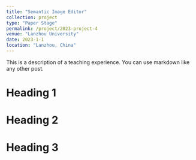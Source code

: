 ```yaml
---
title: "Semantic Image Editor"
collection: project
type: "Paper Stage"
permalink: /project/2023-project-4
venue: "Lanzhou University"
date: 2023-1-1
location: "Lanzhou, China"
---
```


This is a description of a teaching experience. You can use markdown like any other post.

Heading 1
======

Heading 2
======

Heading 3
======

